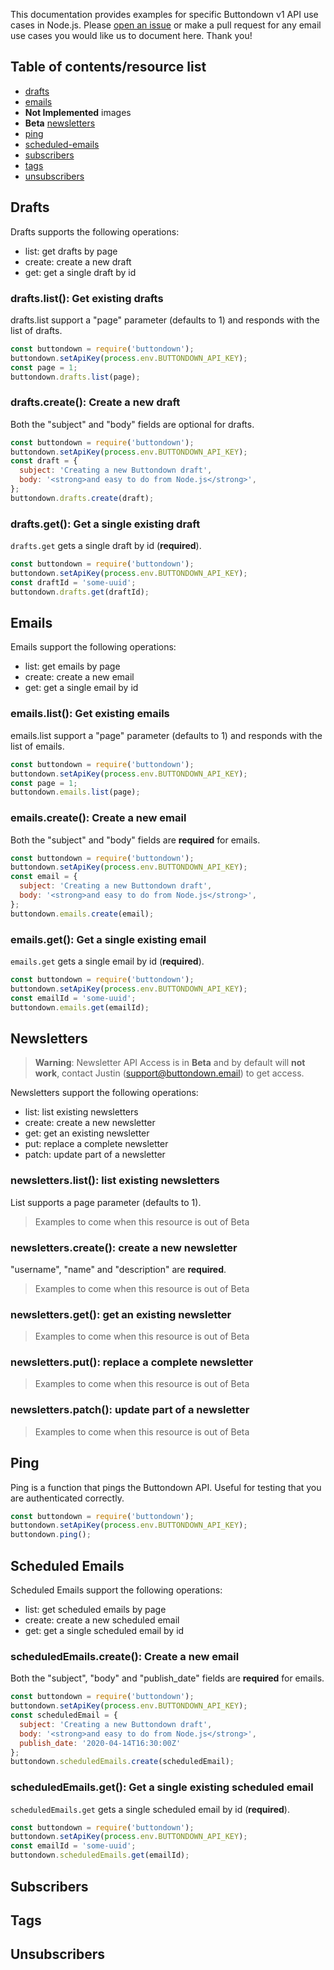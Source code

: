 This documentation provides examples for specific Buttondown v1 API use cases in Node.js. Please [open an issue](https://github.com/HugoDF/buttondown/issues) or make a pull request for any email use cases you would like us to document here. Thank you!


## Table of contents/resource list

- [drafts](#drafts)
- [emails](#emails)
- **Not Implemented** images
- **Beta** [newsletters](#newsletters)
- [ping](#ping)
- [scheduled-emails](#scheduled-emails)
- [subscribers](#subscribers)
- [tags](#tags)
- [unsubscribers](#unsubscribers)

## Drafts

Drafts supports the following operations:

- list: get drafts by page
- create: create a new draft
- get: get a single draft by id

### drafts.list(): Get existing drafts

drafts.list support a "page" parameter (defaults to 1) and responds with the list of drafts.

```js
const buttondown = require('buttondown');
buttondown.setApiKey(process.env.BUTTONDOWN_API_KEY);
const page = 1;
buttondown.drafts.list(page);
```

### drafts.create(): Create a new draft

Both the "subject" and "body" fields are optional for drafts.

```js
const buttondown = require('buttondown');
buttondown.setApiKey(process.env.BUTTONDOWN_API_KEY);
const draft = {
  subject: 'Creating a new Buttondown draft',
  body: '<strong>and easy to do from Node.js</strong>',
};
buttondown.drafts.create(draft);
```

### drafts.get(): Get a single existing draft

`drafts.get` gets a single draft by id (**required**).

```js
const buttondown = require('buttondown');
buttondown.setApiKey(process.env.BUTTONDOWN_API_KEY);
const draftId = 'some-uuid';
buttondown.drafts.get(draftId);
```

## Emails

Emails support the following operations:

- list: get emails by page
- create: create a new email
- get: get a single email by id

### emails.list(): Get existing emails

emails.list support a "page" parameter (defaults to 1) and responds with the list of emails.

```js
const buttondown = require('buttondown');
buttondown.setApiKey(process.env.BUTTONDOWN_API_KEY);
const page = 1;
buttondown.emails.list(page);
```

### emails.create(): Create a new email

Both the "subject" and "body" fields are **required** for emails.

```js
const buttondown = require('buttondown');
buttondown.setApiKey(process.env.BUTTONDOWN_API_KEY);
const email = {
  subject: 'Creating a new Buttondown draft',
  body: '<strong>and easy to do from Node.js</strong>',
};
buttondown.emails.create(email);
```

### emails.get(): Get a single existing email

`emails.get` gets a single email by id (**required**).

```js
const buttondown = require('buttondown');
buttondown.setApiKey(process.env.BUTTONDOWN_API_KEY);
const emailId = 'some-uuid';
buttondown.emails.get(emailId);
```

## Newsletters

> **Warning**: Newsletter API Access is in **Beta** and by default will **not work**, contact Justin (support@buttondown.email) to get access.

Newsletters support the following operations:

- list: list existing newsletters
- create: create a new newsletter
- get: get an existing newsletter
- put: replace a complete newsletter
- patch: update part of a newsletter

### newsletters.list(): list existing newsletters

List supports a page parameter (defaults to 1).

> Examples to come when this resource is out of Beta

### newsletters.create(): create a new newsletter

"username", "name" and "description" are **required**.

> Examples to come when this resource is out of Beta

### newsletters.get(): get an existing newsletter

> Examples to come when this resource is out of Beta

### newsletters.put(): replace a complete newsletter

> Examples to come when this resource is out of Beta

### newsletters.patch(): update part of a newsletter

> Examples to come when this resource is out of Beta

## Ping

Ping is a function that pings the Buttondown API. Useful for testing that you are authenticated correctly.

```js
const buttondown = require('buttondown');
buttondown.setApiKey(process.env.BUTTONDOWN_API_KEY);
buttondown.ping();
```

## Scheduled Emails

Scheduled Emails support the following operations:

- list: get scheduled emails by page
- create: create a new scheduled email
- get: get a single scheduled email by id

### scheduledEmails.create(): Create a new email

Both the "subject", "body" and "publish_date" fields are **required** for emails.

```js
const buttondown = require('buttondown');
buttondown.setApiKey(process.env.BUTTONDOWN_API_KEY);
const scheduledEmail = {
  subject: 'Creating a new Buttondown draft',
  body: '<strong>and easy to do from Node.js</strong>',
  publish_date: '2020-04-14T16:30:00Z'
};
buttondown.scheduledEmails.create(scheduledEmail);
```

### scheduledEmails.get(): Get a single existing scheduled email

`scheduledEmails.get` gets a single scheduled email by id (**required**).

```js
const buttondown = require('buttondown');
buttondown.setApiKey(process.env.BUTTONDOWN_API_KEY);
const emailId = 'some-uuid';
buttondown.scheduledEmails.get(emailId);
```


## Subscribers

## Tags

## Unsubscribers
